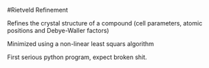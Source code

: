 #Rietveld Refinement

Refines the crystal structure of a compound 
(cell parameters, atomic positions and Debye-Waller factors)

Minimized using a non-linear least squars algorithm

First serious python program, expect broken shit.
